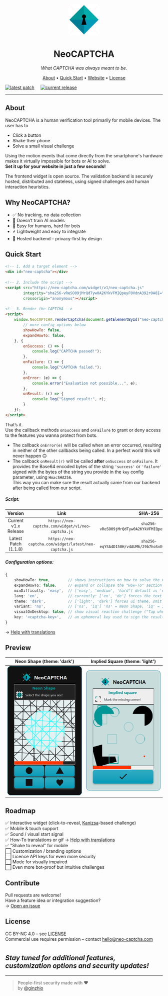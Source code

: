 <p align="center">
  <img src="public/logo-dark.png" alt="NeoCAPTCHA logo" width="100" />
</p>

<h1 align="center">NeoCAPTCHA</h1>
<p align="center"><em>What CAPTCHA was always meant to be.</em></p>

<p align="center">
  <a href="#about">About</a> •
  <a href="#quick-start">Quick Start</a> •
  <a href="https://neo-captcha.com" target="_blank">Website</a> •
  <a href="#license">License</a>
</p>  

[![latest patch](https://img.shields.io/badge/v1.1.8-00adad?label=Latest%20Patch)](https://github.com/ginzhio/neo-captcha-frontend/tree/v1.1.8)     [![current release](https://img.shields.io/github/v/release/ginzhio/neo-captcha-frontend?label=Current%20Release&color=009bb8)](https://github.com/ginzhio/neo-captcha-frontend/releases)

---

## About
NeoCAPTCHA is a human verification tool primarily for mobile devices. The user has to
- Click a button
- Shake their phone
- Solve a small visual challenge

Using the motion events that come directly from the smartphone's hardware makes it virtually impossible for bots or AI to solve.  
**Set it up for your website in just a few seconds!**

The frontend widget is open source. The validation backend is securely hosted, distributed and stateless, using signed challenges and human interaction heuristics.

## Why NeoCAPTCHA? 

- ✅ No tracking, no data collection  
- 🧠 Doesn’t train AI models  
- 🎯 Easy for humans, hard for bots  
- ⚡ Lightweight and easy to integrate  
- 🔐 Hosted backend – privacy-first by design  

## Quick Start

```html
<!-- 1. Add a target element -->
<div id="neo-captcha"></div>

<!-- 2. Include the script -->
<script src="https://neo-captcha.com/widget/v1/neo-captcha.js"
        integrity="sha256-vReSO09jMrQdTyw0A2KYkVFMIQpeyF0VdnA392rOA8I="
        crossorigin="anonymous"></script>

<!-- 3. Render the CAPTCHA -->
<script>
    window.NeoCAPTCHA.renderCaptcha(document.getElementById("neo-captcha"), {
        // more config options below
        showHowTo: false,
        expandHowTo: false,
    }, {
        onSuccess: () => {
            console.log("CAPTCHA passed!");
        },
        onFailure: () => {
            console.log("CAPTCHA failed.");
        },
        onError: (e) => {
            console.error("Evaluation not possible...", e);
        },
        onResult: (r) => {
            console.log("Signed result:", r);
        }
    });
</script>
```

That’s it.  
Use the callback methods ```onSuccess``` and ```onFailure``` to grant or deny access to the features you wanna protect from bots.  
* The callback ```onError(e)``` will be called when an error occurred, resulting in neither of the other callbacks being called. In a perfect world this will never happen :upside_down_face:  
* The callback ```onResult(r)``` will be called **after** ```onSuccess``` or ```onFailure```. It provides the Base64 encoded bytes of the string ```'success'``` or ```'failure'``` signed with the bytes of the string you provide in the ```key``` config parameter, using ```HmacSHA256```.  
This way you can make sure the result actually came from our backend after being called from our script.

##### Script:
|       Version        |                            Link                            |                          SHA-256                          |
|:--------------------:|:----------------------------------------------------------:|:---------------------------------------------------------:|
| Current v1.x Release |   ```https://neo-captcha.com/widget/v1/neo-captcha.js```   | ```sha256-vReSO09jMrQdTyw0A2KYkVFMIQpeyF0VdnA392rOA8I=``` |
| Latest Patch (1.1.8) | ```https://neo-captcha.com/widget/latest/neo-captcha.js``` | ```sha256-eqYSA4D150H/v4AUM6/29b7hoSvE00xLNsM6hi+Lqi0=``` |
 
##### Configuration options:
```ts
{
    showHowTo: true,        // shows instructions on how to solve the CAPTCHA
    expandHowTo: false,     // expand or collapse the "How-To" section initially
    minDifficulty: 'easy',  // ['easy', 'medium', 'hard'] default is 'easy'
    lang: 'en',             // currently: ['en', 'de'] forces the text to be in that language, omit for browser-default
    theme: 'dark',          // ['light', 'dark'] forces ui theme, omit for browser-default
    variant: 'ns',          // ['ns', 'iq'] 'ns' = Neon Shape, 'iq' = Implied Square, default is 'ns'
    visualOnDesktop: false, // show visual reaction challenge ("Tap when GREEN") instead of audible one when on desktop
    key: '<captcha-key>',   // an ephemeral key used to sign the result in 'onResult', use a different one for every CAPTCHA
}
```
→ [Help with translations](docs/translations.xlsx)

## Preview

|            Neon Shape (theme: 'dark')             |            Implied Square (theme: 'light')            |
|:-------------------------------------------------:|:-----------------------------------------------------:|
| ![Neon Shape](docs/neo-captcha-screenshot-ns.png) | ![Implied Square](docs/neo-captcha-screenshot-iq.png) | 

## Roadmap

✅ Interactive widget (click-to-reveal, [Kanizsa](https://en.wikipedia.org/wiki/Illusory_contours)-based challenge)  
✅ Mobile & touch support  
✅ Sound / visual start signal  
✅ How-To translations or gif → [Help with translations](docs/translations.xlsx)  
✅ "Shake to reveal" for mobile  
⬜ Customization / branding options  
⬜ Licence API keys for even more security  
⬜ Mode for visually impaired  
⬜ Even more bot-proof but intuitive challenges  

## Contribute

Pull requests are welcome!  
Have a feature idea or integration suggestion?  
→ [Open an issue](https://github.com/ginzhio/neo-captcha-frontend/issues)

## License

CC BY-NC 4.0 – see [LICENSE](./LICENSE)  
Commercial use requires permission – contact hello@neo-captcha.com

#
## *Stay tuned for additional features, customization options and security updates!*

---

> People-first security made with :heart:  
> by [@ginzhio](https://github.com/ginzhio)
